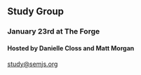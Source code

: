 ##  Study Group
### January 23rd at The Forge
#### Hosted by Danielle Closs and Matt Morgan

study@semjs.org
